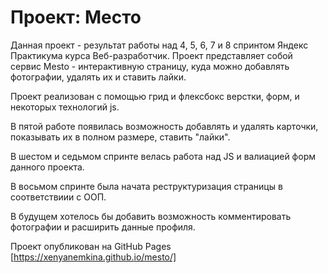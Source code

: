 # Проект: Место

Данная проект - результат работы над 4, 5, 6, 7 и 8 спринтом Яндекс Практикума курса Веб-разработчик. Проект представляет собой сервис Mesto - интерактивную страницу, куда можно добавлять фотографии, удалять их и ставить лайки.

Проект реализован с помощью грид и флексбокс верстки, форм, и некоторых технологий js.

В пятой работе появилась возможность добавлять и удалять карточки, показывать их в полном размере, ставить "лайки".

В шестом и седьмом спринте велась работа над JS и валиацией форм данного проекта.

В восьмом спринте была начата реструктуризация страницы в соответствиии с ООП.

В будущем хотелось бы добавить возможность комментировать фотографии и расширить данные профиля.

Проект опубликован на GitHub Pages [https://xenyanemkina.github.io/mesto/]